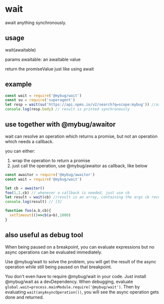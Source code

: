 # wait
await anything synchronously. 

## usage
wait(awaitable)

params awaitable: an awaitable value

return the promiseValue just like using await 

## example

```javascript
const wait = require('@mybug/wait')
const su = require('superagent')
let resp = wait(su('https://api.npms.io/v2/search?q=scope:mybug')) //async http request 
console.log(resp.body) // result is printed synchronously
```

## use together with @mybug/awaitor

wait can resolve an operation which returns a promise, but not an operation which needs a callback.

you can either:
1. wrap the operation to return a promise
2. just call the operation, use @mybug/awaitor as callback, like below  

```javascript
const awaitor = require('@mybug/awaitor')
const wait = require('@mybug/wait')

let cb = awaitor()
foo(1,2,cb) // whenever a callback is needed, just use cb
let result = wait(cb) //result is an array, containing the args cb received
console.log(result) // [3]

function foo(a,b,cb){
  setTimeout(()=>cb(a+b),1000)
}
```

## also useful as debug tool
When being paused on a breakpoint, you can evaluate expressions but no async operations can be evaluated 
immediately.

Use @mybug/wait to solve the problem, you will get the result of the async operation while still being paused on that breakpoint.

You don't even have to require @mybug/wait in your code. Just install @mybug/wait as a devDependency. When debugging, 
evaluate `global.wait=process.mainModule.require('@mybug/wait')`. Then by evaluating `wait(anyAsyncOperation())`, 
you will see the 
async operation gets done and returned.
